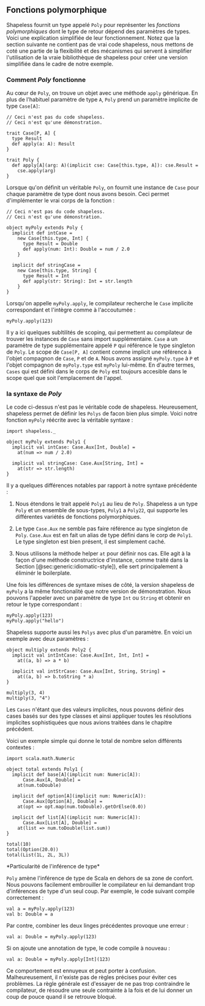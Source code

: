 ## Fonctions polymorphique

Shapeless fournit un type appelé `Poly`
pour représenter les *fonctions polymorphiques*
dont le type de retour dépend des paramètres de types.
Voici une explication simplifiée de leur fonctionnement.
Notez que la section suivante ne contient pas de vrai code shapeless,
nous mettons de coté une partie de la flexibilité et des mécanismes qui servent à simplifier l'utilisation de la vraie bibliothèque de shapeless pour créer une version simplifiée dans le cadre de notre exemple.

### Comment *Poly* fonctionne

Au cœur de `Poly`, on trouve un objet avec une méthode `apply` générique.
En plus de l'habituel paramètre de type `A`,
`Poly` prend un paramètre implicite de type `Case[A]`:

```tut:book:silent
// Ceci n'est pas du code shapeless.
// Ceci n'est qu'une démonstration.

trait Case[P, A] {
  type Result
  def apply(a: A): Result
}

trait Poly {
  def apply[A](arg: A)(implicit cse: Case[this.type, A]): cse.Result =
    cse.apply(arg)
}
```

Lorsque qu'on définit un véritable `Poly`,
on fournit une instance de `Case` pour
chaque paramètre de type dont nous avons besoin.
Ceci permet d'implémenter le vrai corps de la fonction :

```tut:book:silent
// Ceci n'est pas du code shapeless.
// Ceci n'est qu'une démonstration.

object myPoly extends Poly {
  implicit def intCase =
    new Case[this.type, Int] {
      type Result = Double
      def apply(num: Int): Double = num / 2.0
    }

  implicit def stringCase =
    new Case[this.type, String] {
      type Result = Int
      def apply(str: String): Int = str.length
    }
}

```

Lorsqu'on appelle `myPoly.apply`,
le compilateur recherche le `Case` implicite correspondant
et l'intègre comme à l'accoutumée :

```tut:book
myPoly.apply(123)
```

Il y a ici quelques subltilités de scoping, qui permettent
au compilateur de trouver les instances de `Case` sans import supplémentaire.
`Case` a un paramètre de type supplémentaire appelé `P`
qui référence le type singleton de `Poly`.
Le scope de `Case[P, A]` contient comme implicit une référence
à l'objet compagnon de `Case`, `P` et de `A`.
Nous avons assigné  `myPoly.type` à `P` et
l'objet compagnon de  `myPoly.type` est `myPoly` lui-même.
En d'autre termes, `Cases` qui est défini dans le corps de `Poly`
est toujours accesible dans le scope quel que soit l'emplacement de l'appel.

### la syntaxe de *Poly*

Le code ci-dessus n'est pas le véritable code de shapeless.
Heureusement, shapeless permet de définir les `Polys` de facon bien plus simple.
Voici notre fonction `myPoly` réécrite avec la véritable syntaxe :

```tut:book:silent
import shapeless._

object myPoly extends Poly1 {
  implicit val intCase: Case.Aux[Int, Double] =
    at(num => num / 2.0)

  implicit val stringCase: Case.Aux[String, Int] =
    at(str => str.length)
}
```

Il y a quelques différences notables par rapport à notre syntaxe précédente :

 1. Nous étendons le trait appelé `Poly1` au lieu de `Poly`.
    Shapeless a un type `Poly` et un ensemble de sous-types,
    `Poly1` a `Poly22`, qui supporte les différentes variétés de fonctions polymorphiques.

 2. Le type `Case.Aux` ne semble pas faire
    référence au type singleton de `Poly`.
    `Case.Aux` est en fait un alias de type défini dans le corp de `Poly1`.
    Le type singleton est bien présent, il est simplement caché.

 3. Nous utilisons la méthode helper `at` pour définir nos cas.
    Elle agit à la façon d'une méthode constructrice d'instance,
    comme traité dans la Section [@sec:generic:idiomatic-style]),
    elle sert principalement à éliminér le boilerplate.

Une fois les différences de syntaxe mises de côté,
la version shapeless de `myPoly` a la même fonctionalité
que notre version de démonstration.
Nous pouvons l'appeler avec un paramètre de type `Int` ou `String` et
obtenir en retour le type correspondant :

```tut:book
myPoly.apply(123)
myPoly.apply("hello")
```

Shapeless supporte aussi les `Polys` avec plus d'un paramètre.
En voici un exemple avec deux paramètres :

```tut:book:silent
object multiply extends Poly2 {
  implicit val intIntCase: Case.Aux[Int, Int, Int] =
    at((a, b) => a * b)

  implicit val intStrCase: Case.Aux[Int, String, String] =
    at((a, b) => b.toString * a)
}
```

```tut:book
multiply(3, 4)
multiply(3, "4")
```

Les `Cases` n'étant que des valeurs implicites,
nous pouvons définir des cases basés sur des type classes
et ainsi appliquer toutes les résolutions implicites sophistiquées que
nous avions traitées dans le chapitre précédent.

Voici un exemple simple qui donne
le total de nombre selon différents contextes :

```tut:book:silent
import scala.math.Numeric

object total extends Poly1 {
  implicit def base[A](implicit num: Numeric[A]):
      Case.Aux[A, Double] =
    at(num.toDouble)

  implicit def option[A](implicit num: Numeric[A]):
      Case.Aux[Option[A], Double] =
    at(opt => opt.map(num.toDouble).getOrElse(0.0))

  implicit def list[A](implicit num: Numeric[A]):
      Case.Aux[List[A], Double] =
    at(list => num.toDouble(list.sum))
}
```

```tut:book
total(10)
total(Option(20.0))
total(List(1L, 2L, 3L))
```

<div class="callout callout-warning">
*Particularité de l'inférence de type*

`Poly` amène l'inférence de type de Scala en dehors de sa zone de confort.
Nous pouvons facilement embrouiller le compilateur en lui demandant trop d'inférences de type d'un seul coup.
Par exemple, le code suivant compile correctement :

```tut:book:silent
val a = myPoly.apply(123)
val b: Double = a
```
Par contre, combiner les deux linges précédentes provoque une erreur :

```tut:book:fail
val a: Double = myPoly.apply(123)
```

Si on ajoute une annotation de type, le code compile à nouveau :

```tut:book
val a: Double = myPoly.apply[Int](123)
```

Ce comportement est ennuyeux et peut porter à confusion.
Malheureusement, il n'existe pas de règles précises pour éviter ces problèmes.
La règle générale est d'essayer de ne pas trop contraindre le compilateur,
de résoudre une seule contrainte à la fois et de lui donner
un coup de pouce quand il se retrouve bloqué.
</div>
